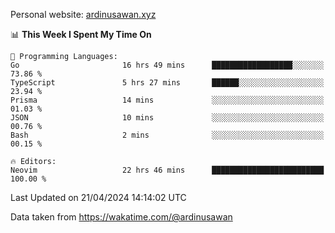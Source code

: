 Personal website: [ardinusawan.xyz](https://ardinusawan.xyz)

<!--START_SECTION:waka-->
📊 **This Week I Spent My Time On** 

```text
💬 Programming Languages: 
Go                       16 hrs 49 mins      ██████████████████░░░░░░░   73.86 % 
TypeScript               5 hrs 27 mins       ██████░░░░░░░░░░░░░░░░░░░   23.94 % 
Prisma                   14 mins             ░░░░░░░░░░░░░░░░░░░░░░░░░   01.03 % 
JSON                     10 mins             ░░░░░░░░░░░░░░░░░░░░░░░░░   00.76 % 
Bash                     2 mins              ░░░░░░░░░░░░░░░░░░░░░░░░░   00.15 % 

🔥 Editors: 
Neovim                   22 hrs 46 mins      █████████████████████████   100.00 % 
```


 Last Updated on 21/04/2024 14:14:02 UTC
<!--END_SECTION:waka-->
Data taken from https://wakatime.com/@ardinusawan
